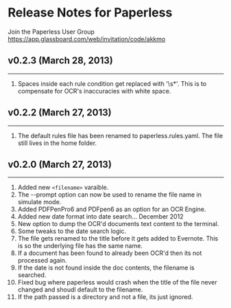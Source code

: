 # Release Notes for Paperless

Join the Paperless User Group <https://app.glassboard.com/web/invitation/code/akkmo>


## v0.2.3 (March 28, 2013)
---
1. Spaces inside each rule condition get replaced with '\s*'. This is to compensate for OCR's inaccuracies with white space.  


## v0.2.2 (March 27, 2013)
---
1. The default rules file has been renamed to paperless.rules.yaml. The file still lives in the home folder. 



## v0.2.0 (March 27, 2013)
---

1. Added new `<filename>` varaible. 
2. The --prompt option can now be used to rename the file name in simulate mode. 
3. Added PDFPenPro6 and PDFpen6 as an option for an OCR Engine. 
4. Added new date format into date search... December 2012
5. New option to dump the OCR'd documents text content to the terminal. 
6. Some tweaks to the date search logic.
7. The file gets renamed to the title before it gets added to Evernote. This is so the underlying file has the same name.
8. If a document has been found to already been OCR'd then its not processed again. 
9. If the date is not found inside the doc contents, the filename is searched.
10. Fixed bug where paperless would crash when the title of the file never changed and shoudl default to the filename. 
11. If the path passed is a directory and not a file, its just ignored. 
